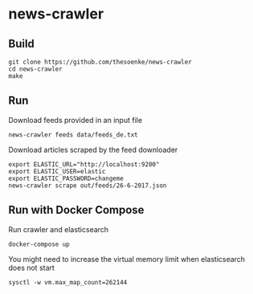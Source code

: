 # news-crawler

## Build
```
git clone https://github.com/thesoenke/news-crawler
cd news-crawler
make
```

## Run
Download feeds provided in an input file
```
news-crawler feeds data/feeds_de.txt
```

Download articles scraped by the feed downloader
```
export ELASTIC_URL="http://localhost:9200"
export ELASTIC_USER=elastic
export ELASTIC_PASSWORD=changeme
news-crawler scrape out/feeds/26-6-2017.json
```

## Run with Docker Compose
Run crawler and elasticsearch
```
docker-compose up
```

You might need to increase the virtual memory limit when elasticsearch does not start
```
sysctl -w vm.max_map_count=262144
```